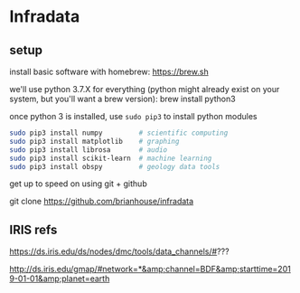 # Infradata


## setup

install basic software with homebrew: https://brew.sh

we'll use python 3.7.X for everything (python might already exist on your system, but you'll want a brew version): brew install python3

once python 3 is installed, use `sudo pip3` to install python modules

```bash
sudo pip3 install numpy         # scientific computing
sudo pip3 install matplotlib    # graphing
sudo pip3 install librosa       # audio
sudo pip3 install scikit-learn  # machine learning
sudo pip3 install obspy         # geology data tools
```

get up to speed on using git + github

git clone https://github.com/brianhouse/infradata


## IRIS refs

https://ds.iris.edu/ds/nodes/dmc/tools/data_channels/#???

http://ds.iris.edu/gmap/#network=*&amp;channel=BDF&amp;starttime=2019-01-01&amp;planet=earth
